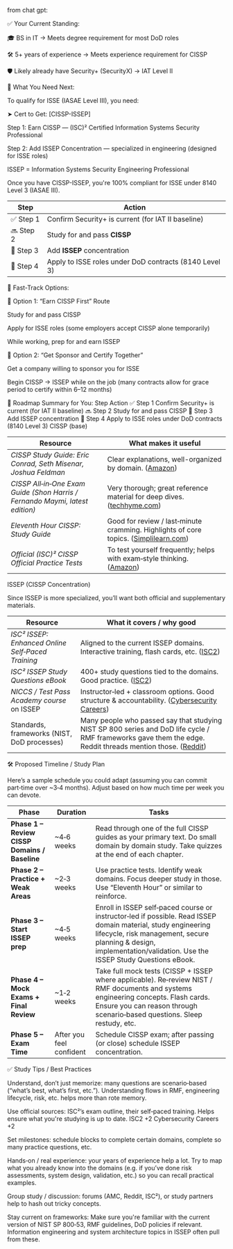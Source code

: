 from chat gpt:

✅ Your Current Standing:

🎓 BS in IT → Meets degree requirement for most DoD roles

🛠️ 5+ years of experience → Meets experience requirement for CISSP

🛡️ Likely already have Security+ (SecurityX) → IAT Level II


🔑 What You Need Next:

To qualify for ISSE (IASAE Level III), you need:

➤ Cert to Get: [CISSP-ISSEP]

Step 1: Earn CISSP — (ISC)² Certified Information Systems Security Professional

Step 2: Add ISSEP Concentration — specialized in engineering (designed for ISSE roles)

ISSEP = Information Systems Security Engineering Professional

Once you have CISSP-ISSEP, you're 100% compliant for ISSE under 8140 Level 3 (IASAE III).

| Step      | Action                                                 |
| --------- | ------------------------------------------------------ |
| ✅ Step 1  | Confirm Security+ is current (for IAT II baseline)     |
| 🔜 Step 2 | Study for and pass **CISSP**                           |
| 🎯 Step 3 | Add **ISSEP** concentration                            |
| 🚀 Step 4 | Apply to ISSE roles under DoD contracts (8140 Level 3) |


📌 Fast-Track Options:

🧩 Option 1: “Earn CISSP First” Route

Study for and pass CISSP

Apply for ISSE roles (some employers accept CISSP alone temporarily)

While working, prep for and earn ISSEP

🧩 Option 2: “Get Sponsor and Certify Together”

Get a company willing to sponsor you for ISSE

Begin CISSP → ISSEP while on the job (many contracts allow for grace period to certify within 6–12 months)

🧭 Roadmap Summary for You:
Step	Action
✅ Step 1	Confirm Security+ is current (for IAT II baseline)
🔜 Step 2	Study for and pass CISSP
🎯 Step 3	Add ISSEP concentration
🚀 Step 4	Apply to ISSE roles under DoD contracts (8140 Level 3)
CISSP (base)

| Resource                                                                     | What makes it useful                                                                      |
| ---------------------------------------------------------------------------- | ----------------------------------------------------------------------------------------- |
| *CISSP Study Guide: Eric Conrad, Seth Misenar, Joshua Feldman*               | Clear explanations, well-organized by domain. ([Amazon][1])                               |
| *CISSP All‑in‑One Exam Guide (Shon Harris / Fernando Maymi, latest edition)* | Very thorough; great reference material for deep dives. ([techhyme.com][2])               |
| *Eleventh Hour CISSP: Study Guide*                                           | Good for review / last‑minute cramming. Highlights of core topics. ([Simplilearn.com][3]) |
| *Official (ISC)² CISSP Official Practice Tests*                              | To test yourself frequently; helps with exam‑style thinking. ([Amazon][4])                |

[1]: https://www.amazon.com/CISSP-Study-Guide-Eric-Conrad/dp/1597499617?utm_source=chatgpt.com "CISSP Study Guide: Conrad, Eric, Misenar, Seth, Feldman, Joshua: 9781597499613: Amazon.com: Books"
[2]: https://techhyme.com/the-best-cissp-books-and-study-guides-for-2025/?utm_source=chatgpt.com "The Best CISSP Books and Study Guides for 2025 - Tech Hyme"
[3]: https://www.simplilearn.com/book-resources-to-read-for-cissp-certification-exam-article?utm_source=chatgpt.com "Top CISSP Books and Study Guides for the CISSP Certification"
[4]: https://www.amazon.com/Certified-Information-Security-Professional-Official/dp/1119787637?utm_source=chatgpt.com "(ISC)2 CISSP Certified Information Systems Security Professional Official Practice Tests: Chapple, Mike, Seidl, David: 9781119787631: Amazon.com: Books"


ISSEP (CISSP Concentration)

Since ISSEP is more specialized, you’ll want both official and supplementary materials.

| Resource                                          | What it covers / why good                                                                                                                                       |
| ------------------------------------------------- | --------------------------------------------------------------------------------------------------------------------------------------------------------------- |
| *ISC² ISSEP: Enhanced Online Self‑Paced Training* | Aligned to the current ISSEP domains. Interactive training, flash cards, etc. ([ISC2][1])                                                                       |
| *ISC² ISSEP Study Questions eBook*                | 400+ study questions tied to the domains. Good practice. ([ISC2][2])                                                                                            |
| *NICCS / Test Pass Academy course* on ISSEP       | Instructor‑led + classroom options. Good structure & accountability. ([Cybersecurity Careers][3])                                                               |
| Standards, frameworks (NIST, DoD processes)       | Many people who passed say that studying NIST SP 800 series and DoD life cycle / RMF frameworks gave them the edge. Reddit threads mention those. ([Reddit][4]) |

[1]: https://www.isc2.org/Insights/2024/01/Enhanced-ISSEP-Online-Self-Paced-Training?utm_source=chatgpt.com "Enhanced ISSEP Online Self-Paced Training Now Aligns to Domains"
[2]: https://www.isc2.org/training/resources/issep-study-questions-ebook?utm_source=chatgpt.com "ISC2 ISSEP Study Questions eBook"
[3]: https://niccs.cisa.gov/training/catalog/tpai/isc2-information-systems-security-engineering-professional-cissp-issep?utm_source=chatgpt.com "(ISC)2 Information Systems Security Engineering Professional (CISSP-ISSEP) from Test Pass Academy, LLC. | NICCS"
[4]: https://www.reddit.com/r/cissp/comments/1ceqbjd?utm_source=chatgpt.com "Passed CISSP-ISSEP in 90 mins"

🛠️ Proposed Timeline / Study Plan

Here’s a sample schedule you could adapt (assuming you can commit part‑time over ~3‑4 months). Adjust based on how much time per week you can devote.

| Phase                                         | Duration                 | Tasks                                                                                                                                                                                                                                |
| --------------------------------------------- | ------------------------ | ------------------------------------------------------------------------------------------------------------------------------------------------------------------------------------------------------------------------------------ |
| **Phase 1 – Review CISSP Domains / Baseline** | \~4‑6 weeks              | Read through one of the full CISSP guides as your primary text. Do small domain by domain study. Take quizzes at the end of each chapter.                                                                                            |
| **Phase 2 – Practice + Weak Areas**           | \~2‑3 weeks              | Use practice tests. Identify weak domains. Focus deeper study in those. Use “Eleventh Hour” or similar to reinforce.                                                                                                                 |
| **Phase 3 – Start ISSEP prep**                | \~4‑5 weeks              | Enroll in ISSEP self‑paced course or instructor‑led if possible. Read ISSEP domain material, study engineering lifecycle, risk management, secure planning & design, implementation/validation. Use the ISSEP Study Questions eBook. |
| **Phase 4 – Mock Exams + Final Review**       | \~1‑2 weeks              | Take full mock tests (CISSP + ISSEP where applicable). Re‑review NIST / RMF documents and systems engineering concepts. Flash cards. Ensure you can reason through scenario‑based questions. Sleep restudy, etc.                     |
| **Phase 5 – Exam Time**                       | After you feel confident | Schedule CISSP exam; after passing (or close) schedule ISSEP concentration.                                                                                                                                                          |

✅ Study Tips / Best Practices

Understand, don’t just memorize: many questions are scenario‑based (“what’s best, what’s first, etc.”). Understanding flows in RMF, engineering lifecycle, risk, etc. helps more than rote memory.

Use official sources: ISC²’s exam outline, their self‑paced training. Helps ensure what you're studying is up to date. 
ISC2
+2
Cybersecurity Careers
+2

Set milestones: schedule blocks to complete certain domains, complete so many practice questions, etc.

Hands‑on / real experience: your years of experience help a lot. Try to map what you already know into the domains (e.g. if you’ve done risk assessments, system design, validation, etc.) so you can recall practical examples.

Group study / discussion: forums (AMC, Reddit, ISC²), or study partners help to hash out tricky concepts.

Stay current on frameworks: Make sure you're familiar with the current version of NIST SP 800‑53, RMF guidelines, DoD policies if relevant. Information engineering and system architecture topics in ISSEP often pull from these.
